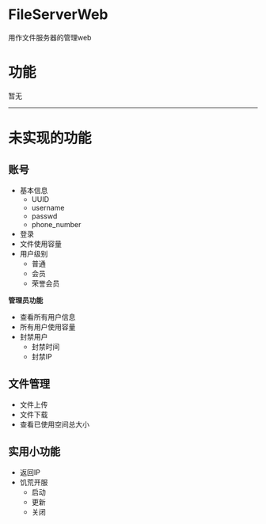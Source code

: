 # FileServerWeb
用作文件服务器的管理web

# 功能

暂无

---

# 未实现的功能

## 账号
- 基本信息
  - UUID
  - username
  - passwd
  - phone_number
- 登录
- 文件使用容量
- 用户级别
  - 普通
  - 会员
  - 荣誉会员

__管理员功能__
- 查看所有用户信息
- 所有用户使用容量
- 封禁用户
  - 封禁时间
  - 封禁IP

## 文件管理

- 文件上传
- 文件下载
- 查看已使用空间总大小


## 实用小功能

- 返回IP
- 饥荒开服
  - 启动
  - 更新
  - 关闭
